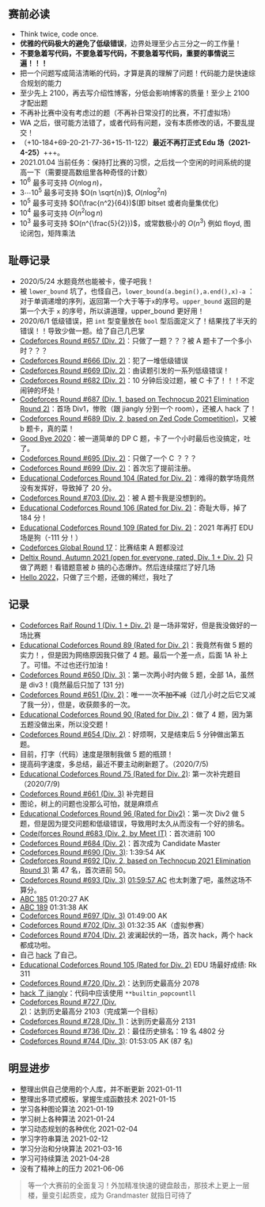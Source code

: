 ## 赛前必读

- Think twice, code once.
- **优雅的代码极大的避免了低级错误**，边界处理至少占三分之一的工作量！
- **不要急着写代码，不要急着写代码，不要急着写代码，重要的事情说三遍！！！**
- 把一个问题写成简洁清晰的代码，才算是真的理解了问题！代码能力是快速综合规划的能力
- 至少先上 2100，再去写介绍性博客，分低会影响博客的质量！至少上 2100 才配出题
- 不再补比赛中没有考虑过的题（不再补日常没打的比赛，不打虚拟场）
- WA 之后，很可能方法错了，或者代码有问题，没有本质修改的话，不要乱提交！
- （+10-184+69-20-21-77-36+15-11-122）**最近不再打正式 Edu 场（2021-4-25）**+++。
- 2021.01.04 当前任务：保持打比赛的习惯，之后找一个空闲的时间系统的提高一下（需要提高数组里各种奇怪的计数）
- $10^6$ 最多可支持 $O(n \log n)$，
- $3 \cdots 10^5$ 最多可支持 $O(n \sqrt{n})$, $O(n \log^2 n)$
- $10^5$ 最多可支持 $O(\frac{n^2}{64})$(即 bitset 或者向量集优化)
- $10^4$ 最多可支持 $O(n^2 \log n)$
- $10^3$ 最多可支持 $O(n^{\frac{5}{2}})$，或常数极小的 $O(n^3)$ 例如 floyd, 图论闭包，矩阵乘法


## 耻辱记录

- 2020/5/24 水题竟然也能被卡，傻子吧我！
- 被 `lower_bound` 坑了，也怪自己，`lower_bound(a.begin(),a.end(),x)-a` ：对于单调递增的序列，返回第一个大于等于`x`的序号。`upper_bound` 返回的是第一个大于 `x` 的序号，所以讲道理，upper_bound 更好用！
- 2020/6/1 低级错误，把 `int` 型变量放在 `bool` 型后面定义了！结果找了半天的错误！！导致少做一题。给了自己几巴掌
- [Codeforces Round #657 (Div. 2)](https://codeforces.com/contest/1379)：只做了一题？？？被 A 题卡了一个多小时？？？
- [Codeforces Round #666 (Div. 2)](https://codeforces.com/contest/1397)：犯了一堆低级错误
- [Codeforces Round #669 (Div. 2)](https://codeforces.com/contest/1407)：由读题引发的一系列低级错误！
- [Codeforces Round #682 (Div. 2)](https://codeforces.com/contest/1438)：10 分钟后没过题，被 C 卡了！！！不定闹钟的坏处！
- [Codeforces Round #687 (Div. 1, based on Technocup 2021 Elimination Round 2)](https://codeforces.com/contest/1456)：首场 Div1，惨败（跟 jiangly 分到一个 room），还被人 hack 了！
- [Codeforces Round #689 (Div. 2, based on Zed Code Competition)](https://codeforces.com/contest/1461)，又被 b 题卡，真的菜！
- [Good Bye 2020](https://codeforces.com/contest/1466)：被一道简单的 DP C 题，卡了一个小时最后也没搞定，吐了。
- [Codeforces Round #695 (Div. 2)](https://codeforces.com/contest/1467)：只做了一个 C ？？？
- [Codeforces Round #699 (Div. 2)](https://codeforces.com/contest/1481)：首次忘了提前注册。
- [Educational Codeforces Round 104 (Rated for Div. 2)](https://codeforces.com/contest/1487)：难得的数学场竟然没有发挥好，导致掉了 20 分。
- [Codeforces Round #703 (Div. 2)](https://codeforces.com/contest/1486)：被 A 题卡我是没想到的。
- [Educational Codeforces Round 106 (Rated for Div. 2)](https://codeforces.com/contest/1499)：奇耻大辱，掉了 184 分！
- [Educational Codeforces Round 109 (Rated for Div. 2)](https://codeforces.com/contest/1525)：2021 年再打 EDU 场是狗（-111 分！）
- [Codeforces Global Round 17](https://codeforces.com/contest/1610)：比赛结束 A 题都没过
- [Deltix Round, Autumn 2021 (open for everyone, rated, Div. 1 + Div. 2)](https://codeforces.com/contest/1609) 只做了两题！看错题意被 $b$ 搞的心态爆炸。然后连续摆烂了好几场
- [Hello 2022](https://codeforces.com/contest/1621)，只做了三个题，还做的稀烂，我吐了

## 记录

- [Codeforces Raif Round 1 (Div. 1 + Div. 2)](https://codeforces.com/contest/1428) 是一场非常好，但是我没做好的一场比赛
- [Educational Codeforces Round 89 (Rated for Div. 2)](https://codeforces.com/contest/1366)：我竟然有做 5 题的实力！，但是因为网络原因我只做了 4 题。最后一个差一点，后面 1A 补上了。可惜。不过也还行加油！
- [Codeforces Round #650 (Div. 3)](https://codeforces.com/contest/1367)：第一次两小时内做 5 题，全部 1A，虽然是 div3！(竟然最后只加了 131 分)
- [Codeforces Round #651 (Div. 2)](https://codeforces.com/contest/1370)：唯一一次~~不加不减~~（过几小时之后它又减了我一分），但是，收获颇多的一次。
- [Educational Codeforces Round 90 (Rated for Div. 2)](https://codeforces.com/contest/1373)：做了 4 题，因为第五题没做出来，所以没交题！
- [Codeforces Round #654 (Div. 2)](https://codeforces.com/contest/1371)：好烦啊，又是结束后 5 分钟做出第五题。
- 目前，打字（代码）速度是限制我做 5 题的瓶颈！
- 提高码字速度，多总结，最近不要主动刷新题了。（2020/7/5)
- [Educational Codeforces Round 75 (Rated for Div. 2)](https://codeforces.com/contest/1251): 第一次补完题目 （2020/7/9)
- [Codeforces Round #661 (Div. 3)](https://codeforces.com/contest/1399) 补完题目
- 图论，树上的问题也没那么可怕，就是麻烦点
- [Educational Codeforces Round 96 (Rated for Div2)](https://codeforces.com/contest/1430)：第一次 Div2 做 5 题，但是因为提交问题和低级错误，导致用时太久从而没有一个好的排名。
- [Code(forces Round #683 (Div. 2, by Meet IT)](https://codeforces.com/contest/1447)：首次进前 100
- [Codeforces Round #684 (Div. 2)](https://codeforces.com/contest/1440)：首次成为 Candidate Master
- [Codeforces Round #690 (Div. 3)](https://codeforces.com/contest/1462): 1:39:54 AK
- [Codeforces Round #692 (Div. 2, based on Technocup 2021 Elimination Round 3)](https://codeforces.com/contest/1465) 第 47 名，首次进前 50。
- [Codeforces Round #693 (Div. 3)](https://codeforces.com/contest/1472) [01:59:57 AC](https://codeforces.com/contest/1472/submission/103302494) 也太刺激了吧，虽然这场不算分。
- [ABC 185](https://atcoder.jp/contests/abc185) 01:20:27 AK
- [ABC 189](https://atcoder.jp/contests/abc189) 01:31:38 AK
- [Codeforces Round #697 (Div. 3)](https://codeforces.com/contest/1475) 01:49:00 AK
- [Codeforces Round #702 (Div. 3)](https://codeforces.com/contest/1490) 01:32:35 AK（虚拟参赛）
- [Codeforces Round #704 (Div. 2)](https://codeforces.com/contest/1492) 波澜起伏的一场，首次 hack，两个 hack 都成功啦。
- 自己 [hack](https://codeforces.com/contest/1494/submission/108962618) 了自己。
- [Educational Codeforces Round 105 (Rated for Div. 2)](https://codeforces.com/contest/1494) EDU 场最好成绩: Rk 311
- [Codeforces Round #720 (Div. 2)](https://codeforces.com/contest/1521)：达到历史最高分 2078
- [hack 了 jiangly](https://codeforces.com/contest/1523/hacks/738685)：代码中应该使用 `**builtin_popcountll`
- [Codeforces Round #727 (Div. 2)](https://codeforces.com/contest/1539/)：达到历史最高分 2103（完成第一个目标）
- [Codeforces Round #728 (Div. 1)](https://codeforces.com/contest/1540)：达到历史最高分 2131
- [Codeforces Round #736 (Div. 2)](https://codeforces.com/contest/1549)：最佳历史排名：19 名 4802 分
- [Codeforces Round #744 (Div. 3)](https://codeforces.com/contests/1579): 01:53:05 AK (87 名)

## 明显进步

- 整理出供自己使用的个人库，并不断更新 2021-01-11
- 整理出多项式模板，掌握生成函数技术 2021-01-15
- 学习各种图论算法 2021-01-19
- 学习树上各种算法 2021-01-24
- 学习动态规划的各种优化 2021-02-04
- 学习字符串算法 2021-02-12
- 学习分治和分块算法 2021-03-16
- 学习可持续算法 2021-04-28
- 没有了精神上的压力 2021-06-06

> 等一个大赛前的全面复习！外加精准快速的键盘敲击，那技术上更上一层楼，量变引起质变，成为 Grandmaster 就指日可待了